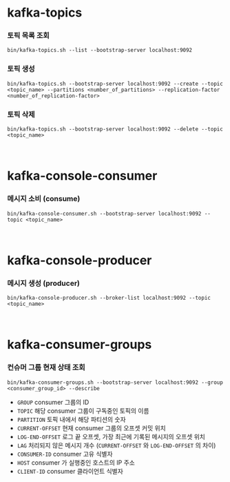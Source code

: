# kafka-topics
### 토픽 목록 조회
```
bin/kafka-topics.sh --list --bootstrap-server localhost:9092
```

### 토픽 생성
```
bin/kafka-topics.sh --bootstrap-server localhost:9092 --create --topic <topic_name> --partitions <number_of_partitions> --replication-factor <number_of_replication-factor>
```

### 토픽 삭제
```
bin/kafka-topics.sh --bootstrap-server localhost:9092 --delete --topic <topic_name>
```

<br>

# kafka-console-consumer
### 메시지 소비 (consume)
```
bin/kafka-console-consumer.sh --bootstrap-server localhost:9092 --topic <topic_name>
```

<br>

# kafka-console-producer
### 메시지 생성 (producer)
```
bin/kafka-console-producer.sh --broker-list localhost:9092 --topic <topic_name>
```

<br>

# kafka-consumer-groups
### 컨슈머 그룹 현재 상태 조회

```
bin/kafka-consumer-groups.sh --bootstrap-server localhost:9092 --group <consumer_group_id> --describe 
```
* `GROUP` consumer 그룹의 ID
* `TOPIC` 해당 consumer 그룹이 구독중인 토픽의 이름 
* `PARTITION` 토픽 내에서 해당 파티션의 숫자
* `CURRENT-OFFSET` 현재 consumer 그룹의 오프셋 커밋 위치
* `LOG-END-OFFSET` 로그 끝 오프셋, 가장 최근에 기록된 메시지의 오프셋 위치
* `LAG` 처리되지 않은 메시지 개수 (`CURRENT-OFFSET` 와 `LOG-END-OFFSET` 의 차이)
* `CONSUMER-ID` consumer 고유 식별자
* `HOST` consumer 가 실행중인 호스트의 IP 주소
* `CLIENT-ID` consumer 클라이언트 식별자
